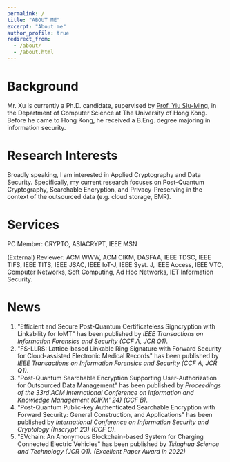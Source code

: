 ```yaml
---
permalink: /
title: "ABOUT ME"
excerpt: "About me"
author_profile: true
redirect_from: 
  - /about/
  - /about.html
--- 
```



Background
======
Mr. Xu is currently a Ph.D. candidate, supervised by [Prof. Yiu Siu-Ming](https://www.cs.hku.hk/index.php/people/academic-staff/smyiu), in the Department of Computer Science at The University of Hong Kong. Before he came to Hong Kong, he received a B.Eng. degree majoring in information security. 

Research Interests
======
Broadly speaking, I am interested in Applied Cryptography and Data Security. Specifically, my current research focuses on Post-Quantum Cryptography, Searchable Encryption, and Privacy-Preserving in the context of the outsourced data (e.g. cloud storage, EMR).

Services
======
PC Member: CRYPTO, ASIACRYPT, IEEE MSN

(External) Reviewer: ACM WWW, ACM CIKM, DASFAA, IEEE TDSC, IEEE TIFS, IEEE TITS, IEEE JSAC, IEEE IoT-J, IEEE Syst. J, IEEE Access, IEEE VTC, Computer Networks, Soft Computing, Ad Hoc Networks, IET Information Security.

News
======
1. "Efficient and Secure Post-Quantum Certificateless Signcryption with Linkability for IoMT" has been published by *IEEE Transactions on Information Forensics and Security (CCF A, JCR Q1)*.
2. "FS-LLRS: Lattice-based Linkable Ring Signature with Forward Security for Cloud-assisted Electronic Medical Records" has been published by *IEEE Transactions on Information Forensics and Security (CCF A, JCR Q1)*.
3. "Post-Quantum Searchable Encryption Supporting User-Authorization for Outsourced Data Management" has been published by *Proceedings of the 33rd ACM International Conference on Information and Knowledge Management (CIKM' 24) (CCF B)*.
4. "Post-Quantum Public-key Authenticated Searchable Encryption with Forward Security: General Construction, and Applications" has been published by *International Conference on Information Security and Cryptology (Inscrypt' 23) (CCF C)*.
5. "EVchain: An Anonymous Blockchain-based System for Charging Connected Electric Vehicles" has been published by *Tsinghua Science and Technology (JCR Q1).* *(Excellent Paper Award in 2022)*















